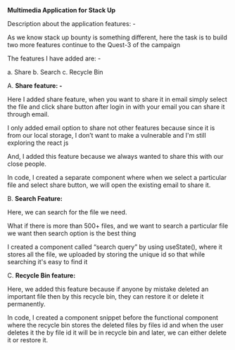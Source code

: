 ﻿**Multimedia Application for Stack Up** 

Description about the application features: - 

As we know stack up bounty is something different, here the task is to build two more features continue to the Quest-3 of the campaign 

The features I have added are: - 

a. Share 
b. Search 
c. Recycle Bin 



A. **Share feature: -** 

Here I added share feature, when you want to share it in email simply select the file and click share button after login in with your email you can share it through email.  

I only added email option to share not other features because since it is from our local storage, I don’t want to make a vulnerable and I'm still exploring the react js 

And, I added this feature because we always wanted to share this with our close people. 

In code, I created a separate component where when we select a particular file and select share button, we will open the existing email to share it. 

B. **Search Feature:** 

Here, we can search for the file we need. 

What if there is more than 500+ files, and we want to search a particular file we want then search option is the best thing 

I created a component called “search query” by using useState(), where it stores all the file, we uploaded by storing the unique id so that while searching it's easy to find it 

C. **Recycle Bin feature:**

Here, we added this feature because if anyone by mistake deleted an important file then by this recycle bin, they can restore it or delete it permanently. 

In code, I created a component snippet before the functional component where the recycle bin stores the deleted files by files id and when the user deletes it the by file id it will be in recycle bin and later, we can either delete it or restore it. 

